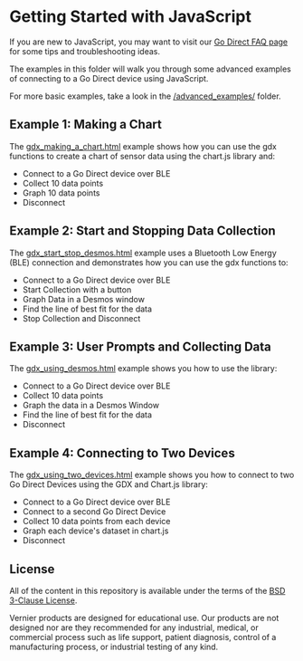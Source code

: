 # Getting Started with JavaScript

If you are new to JavaScript, you may want to visit our [Go Direct FAQ page](./godirect-js-faqs.md) for some tips and troubleshooting ideas.

The examples in this folder will walk you through some advanced examples of connecting to a Go Direct device using JavaScript. 

For more basic examples, take a look in the [/advanced_examples/](./advanced_examples) folder.

## Example 1: Making a Chart
The [gdx_making_a_chart.html](./gdx_making_a_chart.html) example shows how you can use the gdx functions to create a chart of sensor data using the chart.js library and:
- Connect to a Go Direct device over BLE
- Collect 10 data points
- Graph 10 data points 
- Disconnect

## Example 2: Start and Stopping Data Collection
The [gdx_start_stop_desmos.html](./gdx_start_stop_desmos.html) example uses a Bluetooth Low Energy (BLE) connection and demonstrates how you can use the gdx functions to:
- Connect to a Go Direct device over BLE
- Start Collection with a button
- Graph Data in a Desmos window
- Find the line of best fit for the data
- Stop Collection and Disconnect

## Example 3: User Prompts and Collecting Data
The [gdx_using_desmos.html](./gdx_using_desmos.html) example shows you how to use the library:
- Connect to a Go Direct device over BLE
- Collect 10 data points
- Graph the data in a Desmos Window
- Find the line of best fit for the data
- Disconnect

## Example 4: Connecting to Two Devices
The [gdx_using_two_devices.html](./gdx_using_two_devices.html) example shows you how to connect to two Go Direct Devices using the GDX and Chart.js library:
- Connect to a Go Direct device over BLE
- Connect to a second Go Direct Device
- Collect 10 data points from each device
- Graph each device's dataset in chart.js
- Disconnect

## License

All of the content in this repository is available under the terms of the [BSD 3-Clause License](../LICENSE).

Vernier products are designed for educational use. Our products are not designed nor are they recommended for any industrial, medical, or commercial process such as life support, patient diagnosis, control of a manufacturing process, or industrial testing of any kind.
